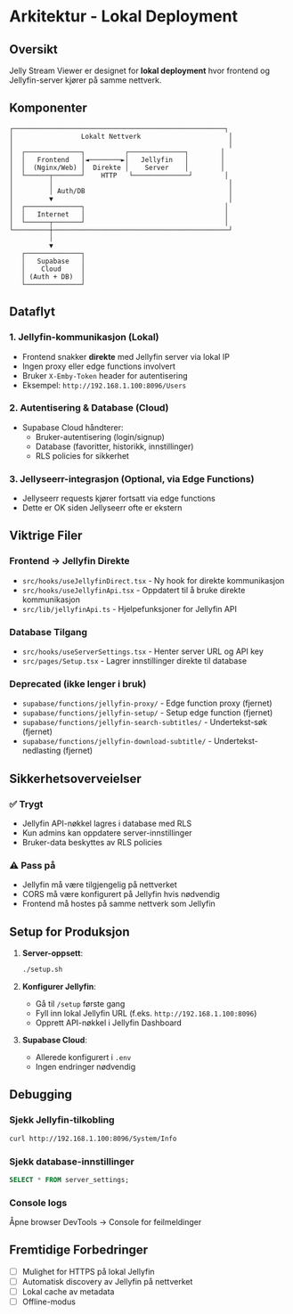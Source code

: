 # Arkitektur - Lokal Deployment

## Oversikt

Jelly Stream Viewer er designet for **lokal deployment** hvor frontend og Jellyfin-server kjører på samme nettverk.

## Komponenter

```
┌─────────────────────────────────────────────────────┐
│                 Lokalt Nettverk                      │
│                                                      │
│  ┌──────────────┐          ┌──────────────┐        │
│  │   Frontend   │◄────────►│   Jellyfin   │        │
│  │  (Nginx/Web) │  Direkte │    Server    │        │
│  └──────┬───────┘    HTTP   └──────────────┘        │
│         │                                            │
│         │ Auth/DB                                    │
│         ▼                                            │
│  ┌──────────────┐                                   │
│  │   Internet   │                                   │
│  └──────┬───────┘                                   │
└─────────┼────────────────────────────────────────────┘
          │
          ▼
   ┌──────────────┐
   │   Supabase   │
   │    Cloud     │
   │ (Auth + DB)  │
   └──────────────┘
```

## Dataflyt

### 1. Jellyfin-kommunikasjon (Lokal)
- Frontend snakker **direkte** med Jellyfin server via lokal IP
- Ingen proxy eller edge functions involvert
- Bruker `X-Emby-Token` header for autentisering
- Eksempel: `http://192.168.1.100:8096/Users`

### 2. Autentisering & Database (Cloud)
- Supabase Cloud håndterer:
  - Bruker-autentisering (login/signup)
  - Database (favoritter, historikk, innstillinger)
  - RLS policies for sikkerhet

### 3. Jellyseerr-integrasjon (Optional, via Edge Functions)
- Jellyseerr requests kjører fortsatt via edge functions
- Dette er OK siden Jellyseerr ofte er ekstern

## Viktrige Filer

### Frontend → Jellyfin Direkte
- `src/hooks/useJellyfinDirect.tsx` - Ny hook for direkte kommunikasjon
- `src/hooks/useJellyfinApi.tsx` - Oppdatert til å bruke direkte kommunikasjon
- `src/lib/jellyfinApi.ts` - Hjelpefunksjoner for Jellyfin API

### Database Tilgang
- `src/hooks/useServerSettings.tsx` - Henter server URL og API key
- `src/pages/Setup.tsx` - Lagrer innstillinger direkte til database

### Deprecated (ikke lenger i bruk)
- `supabase/functions/jellyfin-proxy/` - Edge function proxy (fjernet)
- `supabase/functions/jellyfin-setup/` - Setup edge function (fjernet)
- `supabase/functions/jellyfin-search-subtitles/` - Undertekst-søk (fjernet)
- `supabase/functions/jellyfin-download-subtitle/` - Undertekst-nedlasting (fjernet)

## Sikkerhetsoverveielser

### ✅ Trygt
- Jellyfin API-nøkkel lagres i database med RLS
- Kun admins kan oppdatere server-innstillinger
- Bruker-data beskyttes av RLS policies

### ⚠️ Pass på
- Jellyfin må være tilgjengelig på nettverket
- CORS må være konfigurert på Jellyfin hvis nødvendig
- Frontend må hostes på samme nettverk som Jellyfin

## Setup for Produksjon

1. **Server-oppsett**:
   ```bash
   ./setup.sh
   ```

2. **Konfigurer Jellyfin**:
   - Gå til `/setup` første gang
   - Fyll inn lokal Jellyfin URL (f.eks. `http://192.168.1.100:8096`)
   - Opprett API-nøkkel i Jellyfin Dashboard

3. **Supabase Cloud**:
   - Allerede konfigurert i `.env`
   - Ingen endringer nødvendig

## Debugging

### Sjekk Jellyfin-tilkobling
```bash
curl http://192.168.1.100:8096/System/Info
```

### Sjekk database-innstillinger
```sql
SELECT * FROM server_settings;
```

### Console logs
Åpne browser DevTools → Console for feilmeldinger

## Fremtidige Forbedringer

- [ ] Mulighet for HTTPS på lokal Jellyfin
- [ ] Automatisk discovery av Jellyfin på nettverket
- [ ] Lokal cache av metadata
- [ ] Offline-modus
